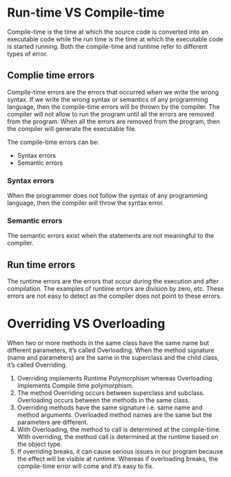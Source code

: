 # Run-time VS Compile-time

 Compile-time is the time at which the source code is converted into an executable code while the run time is the time at which the executable code is started running. Both the compile-time and runtime refer to different types of error.
 
## Complie time errors

Compile-time errors are the errors that occurred when we write the wrong syntax. If we write the wrong syntax or semantics of any programming language, then the compile-time errors will be thrown by the compiler. The compiler will not allow to run the program until all the errors are removed from the program. When all the errors are removed from the program, then the compiler will generate the executable file.

The compile-time errors can be:
* Syntax errors
* Semantic errors

### Syntax errors
When the programmer does not follow the syntax of any programming language, then the compiler will throw the syntax error.

### Semantic errors
The semantic errors exist when the statements are not meaningful to the compiler.

## Run time errors

The runtime errors are the errors that occur during the execution and after compilation. The examples of runtime errors are division by zero, etc. These errors are not easy to detect as the compiler does not point to these errors.







# Overriding VS Overloading

When two or more methods in the same class have the same name but different parameters, it’s called Overloading.
When the method signature (name and parameters) are the same in the superclass and the child class, it’s called Overriding.

1) Overriding implements Runtime Polymorphism whereas Overloading implements Compile time polymorphism.
2) The method Overriding occurs between superclass and subclass. Overloading occurs between the methods in the same class.
3) Overriding methods have the same signature i.e. same name and method arguments. 
Overloaded method names are the same but the parameters are different.
4) With Overloading, the method to call is determined at the compile-time. 
With overriding, the method call is determined at the runtime based on the object type.
5) If overriding breaks, it can cause serious issues in our program because the effect will be visible at runtime.
 Whereas if overloading breaks, the compile-time error will come and it’s easy to fix.




